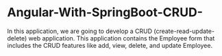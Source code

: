 # Angular-With-SpringBoot-CRUD-
In this application, we are going to develop a CRUD (create-read-update-delete) web application. This application contains the Employee form that includes the CRUD features like add, view, delete, and update Employee.
